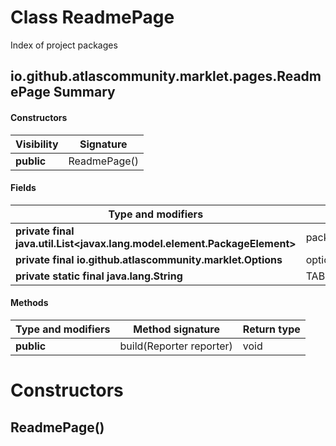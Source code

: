 Class ReadmePage
================
Index of project packages

io.github.atlascommunity.marklet.pages.ReadmePage Summary
-------
#### Constructors
| Visibility | Signature    |
| ---------- | ------------ |
| **public** | ReadmePage() |
#### Fields
| Type and modifiers                                                        | Field name           |
| ------------------------------------------------------------------------- | -------------------- |
| **private final java.util.List<javax.lang.model.element.PackageElement>** | packages             |
| **private final io.github.atlascommunity.marklet.Options**                | options              |
| **private static final java.lang.String**                                 | TABLE_PACKAGE_HEADER |
#### Methods
| Type and modifiers | Method signature         | Return type |
| ------------------ | ------------------------ | ----------- |
| **public**         | build(Reporter reporter) | void        |

Constructors
============
ReadmePage()
------------


